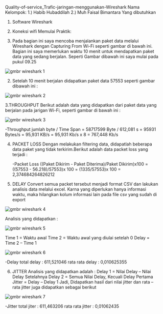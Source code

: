Quality-of-service_Trafic-jaringan-menggunakan-Wireshark
Nama Kelompok:
1.) Habib Hubaddilah
2.) Muh Faisal Bimantara
Yang dibutuhkan

1. Software Wireshark
2. Koneksi wifi
Memulai Praktik:

1. Pada bagian ini saya mencoba menjalankan paket data melalui Wireshark dengan Capturing From Wi-Fi seperti gambar di bawah ini. Bagian ini saya memerlukan waktu 10 menit untuk mendapatkan paket data yang sedang berjalan. Seperti Gambar dibawah ini saya mulai pada pukul 09.25

![gmbr wireshark 1](https://github.com/faisalbinta29/TugasWireshark/assets/151717525/b222c89f-c1ae-4f27-b794-2d19f5137d6a)


2. Setelah 10 menit berjalan didapatkan paket data 57553 seperti gambar dibawah ini :

![gmbr wireshark 2](https://github.com/faisalbinta29/TugasWireshark/assets/151717525/79f46ead-e5bd-4c0e-a72d-ef9e1d1c3e88)


3.THROUGHPUT Berikut adalah data yang didapatkan dari paket data yang berjalan pada jarigan Wi-Fi, seperti gambar di bawah ini :

![gmbr wireshark 3](https://github.com/faisalbinta29/TugasWireshark/assets/151717525/89029cdb-b463-4d4b-b1dd-31d76012f4d3)


-Throughput
	  jumlah byte / Time Span = 58717599 Byte /  612,081 s
				= 95931 Bytes/s
				= 95,931 KB/s
				= 95,931 Kb/s x 8
				= 767,448 Kb/s

4. PACKET LOSS Dengan melakukan filtering data, didapatlah beberapa data paket yang tidak terkirim.Berikut adalah data packet loss yang terjadi :

    -Packet Loss 
      	((Paket Dikirim - Paket Diterima)/Paket Dikirim)x100
      	= ((57553 - 56.218)/57553)x 100
      	= (1335/57553)x 100
      	= 2,374684264826212


5. DELAY Convert semua packet tersebut menjadi format CSV dan lakukan analisis data melalui excel. Karna yang diperlukan hanya informasi waktu, maka hilangkan kolum informasi lain pada file csv yang sudah di export

![gmbr wireshark 4](https://github.com/faisalbinta29/TugasWireshark/assets/151717525/0dc365b0-38a2-4cca-8c5a-e758c0494c1f)


Analisis yang didapatkan :

![gmbr wireshark 5](https://github.com/faisalbinta29/TugasWireshark/assets/151717525/6b44a30c-9472-4411-b009-857fc8a43f81)


Time 1 = Waktu awal Time 2 = Waktu awal yang diulai setelah 0 Delay = Time 2 – Time 1

![gmbr wireshark 6](https://github.com/faisalbinta29/TugasWireshark/assets/151717525/79652586-c690-4499-ada0-52733c26f8db)

  -Delay
  total delay : 611,521046
  rata rata delay : 0,010625355


6. JITTER Analisis yang didapatkan adalah : Delay 1 = Nilai Delay – Nilai Delay Setelahnya Delay 2 = Semua Nilai Delay, Kecuali Delay Pertama Jitter = Delay – Delay 1
Jadi, Didapatkan hasil dari nilai jitter dan rata – rata jitter juga didapatkan sebagai berikut

![gmbr wireshark 7](https://github.com/faisalbinta29/TugasWireshark/assets/151717525/44c0d874-f25f-4000-89b4-07098c5d958a)


  -Jitter
  total jiter : 611,463206
  rata rata jitter : 0,01062435
